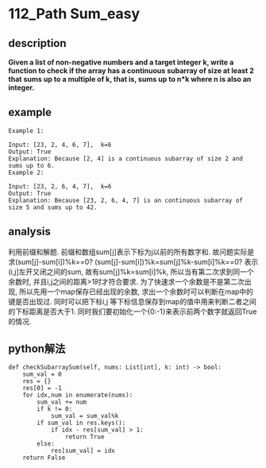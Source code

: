 # 112_Path Sum_easy

## description

**Given a list of non-negative numbers and a target integer k, write a function to check if the array has a continuous subarray of size at least 2 that sums up to a multiple of k, that is, sums up to n*k where n is also an integer.**  

## example

```
Example 1:

Input: [23, 2, 4, 6, 7],  k=6
Output: True
Explanation: Because [2, 4] is a continuous subarray of size 2 and sums up to 6.
Example 2:

Input: [23, 2, 6, 4, 7],  k=6
Output: True
Explanation: Because [23, 2, 6, 4, 7] is an continuous subarray of size 5 and sums up to 42.
```

## analysis

利用前缀和解题. 前缀和数组sum[j]表示下标为j以前的所有数字和. 故问题实际是求(sum[j]-sum[i])%k==0? (sum[j]-sum[i])%k=sum[j]%k-sum[i]%k==0? 表示(i,j]左开又闭之间的sum, 故有sum[j]%k=sum[i]%k, 所以当有第二次求到同一个余数时, 并且i,j之间的距离>1时才符合要求. 为了快速求一个余数是不是第二次出现, 所以先用一个map保存已经出现的余数, 求出一个余数时可以判断在map中的键是否出现过. 同时可以把下标i,j 等下标信息保存到map的值中用来判断二者之间的下标距离是否大于1. 同时我们要初始化一个{0:-1}来表示前两个数字就返回True的情况.

## python解法

```
def checkSubarraySum(self, nums: List[int], k: int) -> bool:
    sum_val = 0
    res = {}
    res[0] = -1
    for idx,num in enumerate(nums):
        sum_val += num
        if k != 0:
            sum_val = sum_val%k
        if sum_val in res.keys():
            if idx - res[sum_val] > 1:
                return True
        else:
            res[sum_val] = idx
    return False
```